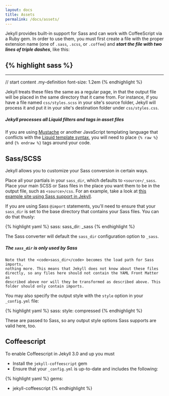 ```yaml
---
layout: docs
title: Assets
permalink: /docs/assets/
---
```


Jekyll provides built-in support for Sass and can work with CoffeeScript via 
a Ruby gem. In order to use them, you must first create a file with the 
proper extension name (one of `.sass`, `.scss`, or `.coffee`) and ***start the 
file with two lines of triple dashes***, like this:

{% highlight sass %}
---
---

// start content
.my-definition
  font-size: 1.2em
{% endhighlight %}

Jekyll treats these files the same as a regular page, in that the output file
will be placed in the same directory that it came from. For instance, if you
have a file named `css/styles.scss` in your site's source folder, Jekyll
will process it and put it in your site's destination folder under
`css/styles.css`.

<div class="note info">
  <h5>Jekyll processes all Liquid filters and tags in asset files</h5>
  <p>If you are using <a href="https://mustache.github.io">Mustache</a>
     or another JavaScript templating language that conflicts with
     the <a href="/docs/templates/">Liquid template syntax</a>, you
     will need to place <code>{&#37; raw &#37;}</code> and
     <code>{&#37; endraw &#37;}</code> tags around your code.</p>
</div>

## Sass/SCSS

Jekyll allows you to customize your Sass conversion in certain ways.

Place all your partials in your `sass_dir`, which defaults to
`<source>/_sass`. Place your main SCSS or Sass files in the place you want
them to be in the output file, such as `<source>/css`. For an example, take
a look at [this example site using Sass support in Jekyll][example-sass].

If you are using Sass `@import` statements, you'll need to ensure that your
`sass_dir` is set to the base directory that contains your Sass files. You
can do that thusly:

{% highlight yaml %}
sass:
    sass_dir: _sass
{% endhighlight %}

The Sass converter will default the `sass_dir` configuration option to
`_sass`.

[example-sass]: https://github.com/jekyll/jekyll-sass-converter/tree/master/example

<div class="note info">
  <h5>The <code>sass_dir</code> is only used by Sass</h5>
  <p>

    Note that the <code>sass_dir</code> becomes the load path for Sass imports,
    nothing more. This means that Jekyll does not know about these files
    directly, so any files here should not contain the YAML Front Matter as
    described above nor will they be transformed as described above. This
    folder should only contain imports.

  </p>
</div>

You may also specify the output style with the `style` option in your
`_config.yml` file:

{% highlight yaml %}
sass:
    style: compressed
{% endhighlight %}

These are passed to Sass, so any output style options Sass supports are valid
here, too.


## Coffeescript

To enable Coffeescript in Jekyll 3.0 and up you must

* Install the `jekyll-coffeescript` gem
* Ensure that your `_config.yml` is up-to-date and includes the following:

{% highlight yaml %}
gems:
 - jekyll-coffeescript
{% endhighlight %}

